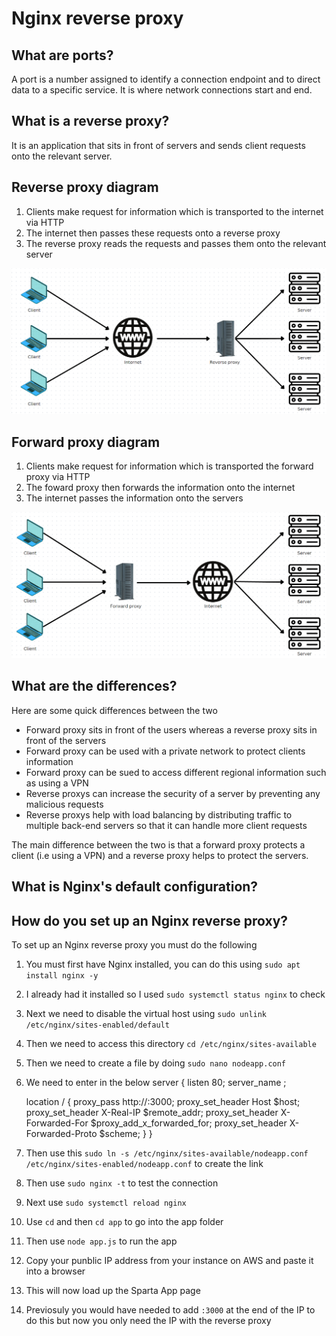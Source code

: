 # Nginx reverse proxy

## What are ports?
A port is a number assigned to identify a connection endpoint and to direct data to a specific service. It is where network connections start and end.

## What is a reverse proxy?
It is an application that sits in front of servers and sends client requests onto the relevant server.

## Reverse proxy diagram
1. Clients make request for information which is transported to the internet via HTTP
2. The internet then passes these requests onto a reverse proxy
3. The reverse proxy reads the requests and passes them onto the relevant server

![Alt text](Reverse%20proxy%20diagram.png)

## Forward proxy diagram
1. Clients make request for information which is transported the forward proxy via HTTP
2. The foward proxy then forwards the information onto the internet
3. The internet passes the information onto the servers

![Alt text](Forward%20proxy%20diagram.png)

## What are the differences?
Here are some quick differences between the two
* Forward proxy sits in front of the users whereas a reverse proxy sits in front of the servers
* Forward proxy can be used with a private network to protect clients information
* Forward proxy can be sued to access different regional information such as using a VPN
* Reverse proxys can increase the security of a server by preventing any malicious requests
* Reverse proxys help with load balancing by distributing traffic to multiple back-end servers so that it can handle more client requests

The main difference between the two is that a forward proxy protects a client (i.e using a VPN) and a reverse proxy helps to protect the servers.

## What is Nginx's default configuration?

## How do you set up an Nginx reverse proxy?
To set up an Nginx reverse proxy you must do the following
1. You must first have Nginx installed, you can do this using ```sudo apt install nginx -y```
2. I already had it installed so I used ```sudo systemctl status nginx``` to check
3. Next we need to disable the virtual host using ```sudo unlink /etc/nginx/sites-enabled/default```
4. Then we need to access this directory ```cd /etc/nginx/sites-available```
5. Then we need to create a file by doing ```sudo nano nodeapp.conf```
6. We need to enter in the below
server {
   listen 80;
   server_name <server name>;

   location / {
       proxy_pass http://<server name>:3000;
       proxy_set_header Host $host;
       proxy_set_header X-Real-IP $remote_addr;
       proxy_set_header X-Forwarded-For $proxy_add_x_forwarded_for;
       proxy_set_header X-Forwarded-Proto $scheme;
   }
}
7. Then use this ```sudo ln -s /etc/nginx/sites-available/nodeapp.conf /etc/nginx/sites-enabled/nodeapp.conf``` to create the link
8. Then use ```sudo nginx -t``` to test the connection
9. Next use ```sudo systemctl reload nginx```
10. Use ```cd``` and then ```cd app``` to go into the app folder
11. Then use ```node app.js``` to run the app
12. Copy your punblic IP address from your instance on AWS and paste it into a browser
13. This will now load up the Sparta App page
14. Previosuly you would have needed to add ```:3000``` at the end of the IP to do this but now you only need the IP with the reverse proxy





